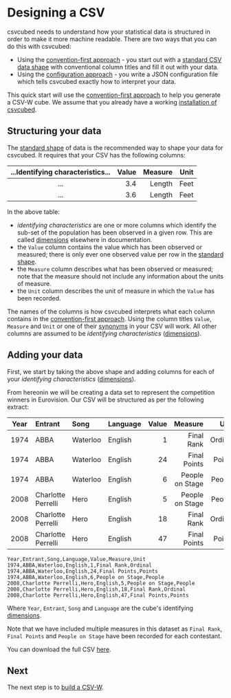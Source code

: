 # Designing a CSV

csvcubed needs to understand how your statistical data is structured in order to make it more machine readable. There are two ways that you can do this with csvcubed:

* Using the [convention-first approach](../guides/qube-config.md#convention-first-method) - you start out with a [standard CSV data shape](../guides/shape-data.md#standard-shape) with conventional column titles and fill it out with your data.
* Using the [configuration approach](../guides/qube-config.md#configuration) - you write a JSON configuration file which tells csvcubed exactly how to interpret your data.

This quick start will use the [convention-first approach](../guides/qube-config.md#convention-first-method) to help you generate a CSV-W cube. We assume that you already have a working [installation of csvcubed](./installation.md).

## Structuring your data

The [standard shape](../guides/shape-data.md#standard-shape) of data is the recommended way to shape your data for csvcubed. It requires that your CSV has the following columns:

| ...Identifying characteristics... | Value | Measure | Unit |
|:---------------------------------:|------:|--------:|-----:|
|                ...                |   3.4 |  Length | Feet |
|                ...                |   3.6 |  Length | Feet |

In the above table:

* *identifying characteristics* are one or more columns which identify the sub-set of the population has been observed in a given row. This are called [dimensions](../glossary/index.md#dimensionhttpswwww3orgtrvocab-data-cubecubes-model) elsewhere in documentation.
* the `Value` column contains the value which has been observed or measured; there is only ever one observed value per row in the [standard shape](../guides/shape-data.md#standard-shape).
* the `Measure` column describes what has been observed or measured; note that the measure should not include any information about the units of measure.
* the `Unit` column describes the unit of measure in which the `Value` has been recorded.

The names of the columns is how csvcubed interprets what each column contains in the [convention-first approach](../guides/qube-config.md#convention-first-method). Using the column titles `Value`, `Measure` and `Unit` or one of their [synonyms](../guides/qube-config.md#conventional-column-names) in your CSV will work. All other columns are assumed to be *identifying characteristics* ([dimensions](../glossary/index.md#dimensionhttpswwww3orgtrvocab-data-cubecubes-model)).

## Adding your data

First, we start by taking the above shape and adding columns for each of your *identifying characteristics* ([dimensions](../glossary/index.md#dimensionhttpswwww3orgtrvocab-data-cubecubes-model)).

From hereonin we will be creating a data set to represent the competition winners in Eurovision. Our CSV will be structured as per the following extract:

| Year | Entrant            | Song     | Language | Value |         Measure |    Unit |
|:----:|:-------------------|:---------|:---------|------:|----------------:|--------:|
| 1974 | ABBA               | Waterloo | English  |     1 |      Final Rank | Ordinal |
| 1974 | ABBA               | Waterloo | English  |    24 |    Final Points |  Points |
| 1974 | ABBA               | Waterloo | English  |     6 | People on Stage |  People |
| 2008 | Charlotte Perrelli | Hero     | English  |     5 | People on Stage |  People |
| 2008 | Charlotte Perrelli | Hero     | English  |    18 |      Final Rank | Ordinal |
| 2008 | Charlotte Perrelli | Hero     | English  |    47 |    Final Points |  Points |

```csv
Year,Entrant,Song,Language,Value,Measure,Unit
1974,ABBA,Waterloo,English,1,Final Rank,Ordinal
1974,ABBA,Waterloo,English,24,Final Points,Points
1974,ABBA,Waterloo,English,6,People on Stage,People
2008,Charlotte Perrelli,Hero,English,5,People on Stage,People
2008,Charlotte Perrelli,Hero,English,18,Final Rank,Ordinal
2008,Charlotte Perrelli,Hero,English,47,Final Points,Points
```

Where `Year`, `Entrant`, `Song` and `Language` are the cube's identifying [dimensions](../glossary/index.md#dimensionhttpswwww3orgtrvocab-data-cubecubes-model).

Note that we have included multiple measures in this dataset as `Final Rank`, `Final Points` and `People on Stage` have been recorded for each contestant.

You can download the full CSV [here](TODO).

## Next

The next step is to [build a CSV-W](./build.md).
